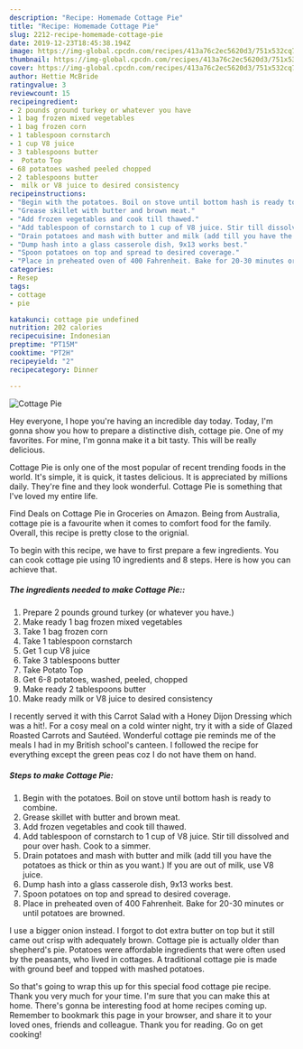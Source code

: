```yaml
---
description: "Recipe: Homemade Cottage Pie"
title: "Recipe: Homemade Cottage Pie"
slug: 2212-recipe-homemade-cottage-pie
date: 2019-12-23T18:45:38.194Z
image: https://img-global.cpcdn.com/recipes/413a76c2ec5620d3/751x532cq70/cottage-pie-recipe-main-photo.jpg
thumbnail: https://img-global.cpcdn.com/recipes/413a76c2ec5620d3/751x532cq70/cottage-pie-recipe-main-photo.jpg
cover: https://img-global.cpcdn.com/recipes/413a76c2ec5620d3/751x532cq70/cottage-pie-recipe-main-photo.jpg
author: Hettie McBride
ratingvalue: 3
reviewcount: 15
recipeingredient:
- 2 pounds ground turkey or whatever you have
- 1 bag frozen mixed vegetables
- 1 bag frozen corn
- 1 tablespoon cornstarch
- 1 cup V8 juice
- 3 tablespoons butter
-  Potato Top
- 68 potatoes washed peeled chopped
- 2 tablespoons butter
-  milk or V8 juice to desired consistency
recipeinstructions:
- "Begin with the potatoes. Boil on stove until bottom hash is ready to combine."
- "Grease skillet with butter and brown meat."
- "Add frozen vegetables and cook till thawed."
- "Add tablespoon of cornstarch to 1 cup of V8 juice. Stir till dissolved and pour over hash. Cook to a simmer."
- "Drain potatoes and mash with butter and milk (add till you have the potatoes as thick or thin as you want.) If you are out of milk, use V8 juice."
- "Dump hash into a glass casserole dish, 9x13 works best."
- "Spoon potatoes on top and spread to desired coverage."
- "Place in preheated oven of 400 Fahrenheit. Bake for 20-30 minutes or until potatoes are browned."
categories:
- Resep
tags:
- cottage
- pie

katakunci: cottage pie undefined
nutrition: 202 calories
recipecuisine: Indonesian
preptime: "PT15M"
cooktime: "PT2H"
recipeyield: "2"
recipecategory: Dinner

---
```



![Cottage Pie](https://img-global.cpcdn.com/recipes/413a76c2ec5620d3/751x532cq70/cottage-pie-recipe-main-photo.jpg)

Hey everyone, I hope you're having an incredible day today. Today, I'm gonna show you how to prepare a distinctive dish, cottage pie. One of my favorites. For mine, I'm gonna make it a bit tasty. This will be really delicious.

Cottage Pie is only one of the most popular of recent trending foods in the world. It's simple, it is quick, it tastes delicious. It is appreciated by millions daily. They're fine and they look wonderful. Cottage Pie is something that I've loved my entire life.

Find Deals on Cottage Pie in Groceries on Amazon. Being from Australia, cottage pie is a favourite when it comes to comfort food for the family. Overall, this recipe is pretty close to the orignial.


To begin with this recipe, we have to first prepare a few ingredients. You can cook cottage pie using 10 ingredients and 8 steps. Here is how you can achieve that.

##### The ingredients needed to make Cottage Pie::

1. Prepare 2 pounds ground turkey (or whatever you have.)
1. Make ready 1 bag frozen mixed vegetables
1. Take 1 bag frozen corn
1. Take 1 tablespoon cornstarch
1. Get 1 cup V8 juice
1. Take 3 tablespoons butter
1. Take  Potato Top
1. Get 6-8 potatoes, washed, peeled, chopped
1. Make ready 2 tablespoons butter
1. Make ready  milk or V8 juice to desired consistency


I recently served it with this Carrot Salad with a Honey Dijon Dressing which was a hit!. For a cosy meal on a cold winter night, try it with a side of Glazed Roasted Carrots and Sautéed. Wonderful cottage pie reminds me of the meals I had in my British school&#39;s canteen. I followed the recipe for everything except the green peas coz I do not have them on hand. 

##### Steps to make Cottage Pie:

1. Begin with the potatoes. Boil on stove until bottom hash is ready to combine.
1. Grease skillet with butter and brown meat.
1. Add frozen vegetables and cook till thawed.
1. Add tablespoon of cornstarch to 1 cup of V8 juice. Stir till dissolved and pour over hash. Cook to a simmer.
1. Drain potatoes and mash with butter and milk (add till you have the potatoes as thick or thin as you want.) If you are out of milk, use V8 juice.
1. Dump hash into a glass casserole dish, 9x13 works best.
1. Spoon potatoes on top and spread to desired coverage.
1. Place in preheated oven of 400 Fahrenheit. Bake for 20-30 minutes or until potatoes are browned.


I use a bigger onion instead. I forgot to dot extra butter on top but it still came out crisp with adequately brown. Cottage pie is actually older than shepherd&#39;s pie. Potatoes were affordable ingredients that were often used by the peasants, who lived in cottages. A traditional cottage pie is made with ground beef and topped with mashed potatoes. 

So that's going to wrap this up for this special food cottage pie recipe. Thank you very much for your time. I'm sure that you can make this at home. There's gonna be interesting food at home recipes coming up. Remember to bookmark this page in your browser, and share it to your loved ones, friends and colleague. Thank you for reading. Go on get cooking!
